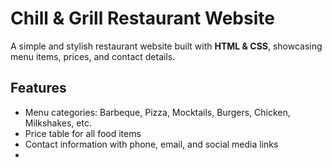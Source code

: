 # Chill & Grill Restaurant Website

A simple and stylish restaurant website built with **HTML & CSS**, showcasing menu items, prices, and contact details.  

##  Features
- Menu categories: Barbeque, Pizza, Mocktails, Burgers, Chicken, Milkshakes, etc.  
- Price table for all food items  
- Contact information with phone, email, and social media links  
-


